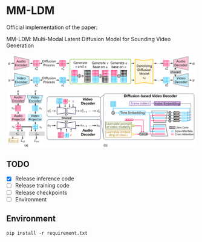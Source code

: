 # MM-LDM

Official implementation of the paper: 

MM-LDM: Multi-Modal Latent Diffusion Model for Sounding Video Generation

![](https://github.com/iva-mzsun/MM-LDM/blob/main/framework.png)
![](https://github.com/iva-mzsun/MM-LDM/blob/main/AutoEncoder.png)

## TODO
- [x] Release inference code
- [ ] Release training code
- [ ] Release checkpoints
- [ ] Environment

## Environment

```
pip install -r requirement.txt
```
